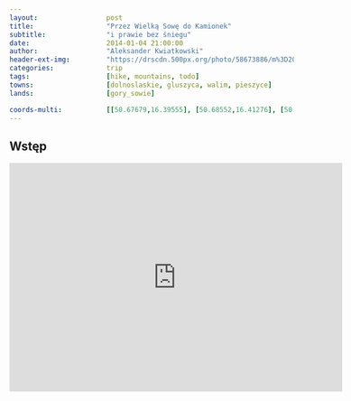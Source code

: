 ```yaml
---
layout:                 post
title:                  "Przez Wielką Sowę do Kamionek"
subtitle:               "i prawie bez śniegu"
date:                   2014-01-04 21:00:00
author:                 "Aleksander Kwiatkowski"
header-ext-img:         "https://drscdn.500px.org/photo/58673886/m%3D2048/b0dfdf4a1b0772b8a27aa9f74cf5063f"
categories:             trip
tags:                   [hike, mountains, todo]
towns:                  [dolnoslaskie, gluszyca, walim, pieszyce]
lands:                  [gory_sowie]

coords-multi:           [[50.67679,16.39555], [50.68552,16.41276], [50.68528,16.42194], [50.67543,16.43907], [50.66224,16.46585], [50.67135,16.48026], [50.68027,16.48559], [50.67638,16.51155], [50.68237,16.50417], [50.68900,16.51644], [50.68389,16.54374], [50.67323,16.54322]]
---
```


Wstęp
-----

<iframe height='405' width='590' frameborder='0' allowtransparency='true' scrolling='no' src='https://www.strava.com/activities/334946565/embed/9db9e54ef77e3946e81fce6b110d85368994f3e1'></iframe>

